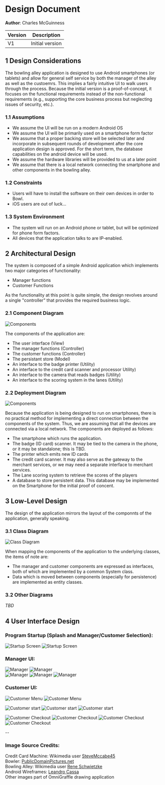 # Design Document

**Author**: Charles McGuinness

| Version | Description     |
| --------|:---------------:|
| V1      | Initial version |

## 1 Design Considerations

The bowling alley application is designed to use Android smartphones (or tablets) and allow for general self service by both the manager of the alley as well as the custoemrs.  This implies a fairly intuitive UI to walk users through the process.  Because the initial version is a proof-of-concept, it focuses on the functional requirements instead of the non-functional requirements (e.g., supporting the core business process but neglecting issues of security, etc.).

### 1.1 Assumptions

* We assume the UI will be run on a modern Android OS
* We assume the UI will be primarily used on a smartphone form factor
* We assume that a proper backing store will be selected later and incorporate in subsequent rounds of development after the core application design is approved.  For the short term, the database capabilities on the android device will be used.
* We assume the hardware libraries will be provided to us at a later point
* We assume that there is a local network connecting the smartphone and other components in the bowling alley.

### 1.2 Constraints

* Users will have to install the software on their own devices in order to Bowl.
* iOS users are out of luck...

### 1.3 System Environment

* The system will run on an Android phone or tablet, but will be optimized for phone form factors.
* All devices that the application talks to are IP-enabled.

## 2 Architectural Design

The system is composed of a simple Android application which implements two major categories of functionality:

* Manager functions
* Customer Functions

As the functionality at this point is quite simple, the design revolves around a single "controller" that provides the required business logic.


### 2.1 Component Diagram

![Components](images/components.png)

The components of the application are:

* The user interface (View)
* The manager functions (Controller)
* The customer functions (Controller)
* The persistant store (Model)
* An interface to the badge printer (Utility)
* An interface to the credit card scanner and processor  Utility)
* An interface to the camera that reads badges (Utility)
* An interface to the scoring system in the lanes (Utility)

### 2.2 Deployment Diagram

![Components](images/deployment.png)

Because the application is being designed to run on smartphones, there is no practical method for implementing a direct connection between the components of the system.  Thus, we are assuming that all the devices are connected via a local network.  The components are deployed as follows:

* The smartphone which runs the application.
* The badge (ID card) scanner.  It may be tied to the camera in the phone, or it may be standalone; this is TBD.
* The printer which emits new ID cards
* The credit card scanner.  It may also serve as the gateway to the merchant services, or we may need a separate interface to merchant services.
* The Lane scoring system to retrieve the scores of the players
* A database to store persistent data.  This database may be implemented on the Smartphone for the initial proof of concent.


## 3 Low-Level Design

The design of the application mirrors the layout of the componnts of the application, generally speaking.

### 3.1 Class Diagram

![Class Diagram](images/team-design.png)

When mapping the components of the application to the underlying classes, the items of note are:

* The manager and customer components are expressed as interfaces, both of which are implemented by a common System class.
* Data which is moved between components (especially for persistence) are implemented as entity classes.


### 3.2 Other Diagrams

*TBD*

## 4 User Interface Design

### Program Startup (Splash and Manager/Customer Selection):
![Startup Screen](images/wf-01-splash.png)
![Startup Screen](images/wf-01-login.png)

### Manager UI:
![Manager](images/wf-01-man-menu.png)
![Manager](images/wf-01-man-new.png)  
![Manager](images/wf-01-man-find.png)
![Manager](images/wf-01-man-reprint.png)
![Manager](images/wf-01-man-update.png)

### Customer UI:
![Customer Menu](images/wf-01-cust-scan.png)
![Customer Menu](images/wf-01-cust-menu.png)

![Customer start](images/wf-01-cust-numbowlers.png)
![Customer start](images/wf-01-cust-next.png)
![Customer start](images/wf-01-cust-lane5.png)

![Customer Checkout](images/wf-01-cust-co-lane.png)
![Customer Checkout](images/wf-01-cust-co-scores.png)
![Customer Checkout](images/wf-01-cust-co-split.png)
![Customer Checkout](images/wf-01-cust-co-credit.png)



--

### Image Source Credits:

Credit Card Machine: Wikimedia user 	[SteveMccabe45](https://commons.wikimedia.org/wiki/File:Tappr_Card_Reader_NFC.jpg)  
Bowler: [PublicDomainPictures.net](http://www.publicdomainpictures.net/view-image.php?image=130468&picture=ten-pin-bowling)  
Bowling Alley: Wikimedia user [Rene Schwietzke](https://commons.wikimedia.org/wiki/File:Candlepin-bowling-usa-lanes-rs.jpg)  
Android Wireframes: [Leandro Cassa](https://www.graffletopia.com/stencils/1197)  
Other images part of OmniGraffle drawing application





